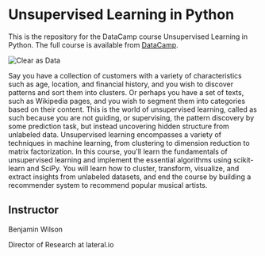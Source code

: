 # Unsupervised Learning in Python

This is the repository for the DataCamp course Unsupervised Learning in Python. The
full course is available from [DataCamp](https://www.datacamp.com/courses/unsupervised-learning-in-python).

![Clear as Data](http://drive.google.com/uc?export=view&id=1PJVtMhPE_h3g2c9wXm9tf6_pIhvMyDRI)

Say you have a collection of customers with a variety of characteristics such as age, location, and financial history, and you wish to discover patterns and sort them into clusters. Or perhaps you have a set of texts, such as Wikipedia pages, and you wish to segment them into categories based on their content. This is the world of unsupervised learning, called as such because you are not guiding, or supervising, the pattern discovery by some prediction task, but instead uncovering hidden structure from unlabeled data. Unsupervised learning encompasses a variety of techniques in machine learning, from clustering to dimension reduction to matrix factorization. In this course, you'll learn the fundamentals of unsupervised learning and implement the essential algorithms using scikit-learn and SciPy. You will learn how to cluster, transform, visualize, and extract insights from unlabeled datasets, and end the course by building a recommender system to recommend popular musical artists.

## Instructor

Benjamin Wilson

Director of Research at lateral.io
